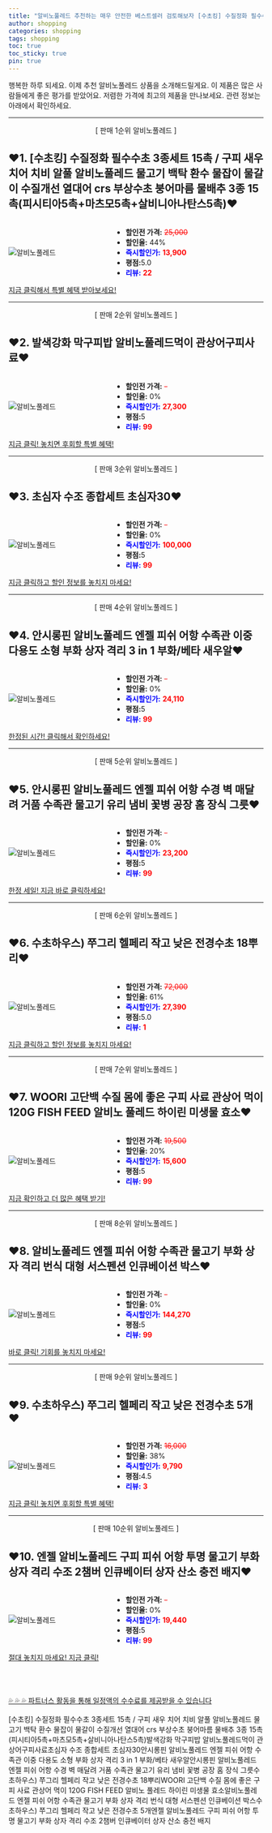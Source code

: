 ```yaml
---
title: "알비노풀레드 추천하는 매우 안전한 베스트셀러 검토해보자 [수초킹] 수질정화 필수수초 3종세트 15촉"
author: shopping
categories: shopping
tags: shopping
toc: true
toc_sticky: true
pin: true
---
```

행복한 하루 되세요. 이제 추천 알비노풀레드 상품을 소개해드릴게요. 이 제품은 많은 사람들에게 좋은 평가를 받았어요. 저렴한 가격에 최고의 제품을 만나보세요. 관련 정보는 아래에서 확인하세요.

---
<p class="toplist" style="margin: 0 auto; display: block; width: fit-content;">[ 판매 1순위 알비노풀레드 ]</p>

<h2><strong>❤️1. [수초킹] 수질정화 필수수초 3종세트 15촉 / 구피 새우 치어 치비 알풀 알비노풀레드 물고기 백탁 환수 물잡이 물갈이 수질개선 열대어 crs 부상수초 붕어마름 물배추 3종 15촉(피시티아5촉+마츠모5촉+살비니아나탄스5촉)❤️</strong></h2>

<div style="display: flex; align-items: center;">
    <div style="flex: 0.4;">
        <img src="https://thumbnail10.coupangcdn.com/thumbnails/remote/230x230ex/image/vendor_inventory/4a0a/b459bdf91a5ea99953ac539f063866e28a451238ae94ce94443b5b84d03b.jpg" alt="알비노풀레드" style="max-width: 100%;">
    </div>
    <div style="flex: 0.6; margin-left: 10px;">
        <ul>
            <li><strong>할인전 가격:</strong> <del style="color: red;">25,000</del></li>
            <li><strong>할인율:</strong> 44%</li>
            <li><span style='color:blue'><strong>즉시할인가:</strong></span> <span style='color:red'><strong>13,900</strong></span></li>
            <li><strong>평점:</strong>5.0</li>
            <li><span style='color:blue'><strong>리뷰:</strong></span> <span style='color:red'><strong>22</strong></span></li>
        </ul>
    </div>
</div>
<div class="center">
    <a href="https://selin100587001.github.io?lptag=AF9450613&subid=githubio&pageKey=5744232530&traceid=V0-153&itemId=9679838610&vendorItemId=76963824304" class="myButton">
        지금 클릭해서 특별 혜택 받아보세요!
    </a>
</div>


---
<p class="toplist" style="margin: 0 auto; display: block; width: fit-content;">[ 판매 2순위 알비노풀레드 ]</p>

<h2><strong>❤️2. 발색강화 막구피밥 알비노풀레드먹이 관상어구피사료❤️</strong></h2>

<div style="display: flex; align-items: center;">
    <div style="flex: 0.4;">
        <img src="https://thumbnail10.coupangcdn.com/thumbnails/remote/230x230ex/image/vendor_inventory/1133/c35e68843574d022e13e822789e3a24204fa9b8df7015ffe61cb488e3917.jpg" alt="알비노풀레드" style="max-width: 100%;">
    </div>
    <div style="flex: 0.6; margin-left: 10px;">
        <ul>
            <li><strong>할인전 가격:</strong> <del style="color: red;">-</del></li>
            <li><strong>할인율:</strong> 0%</li>
            <li><span style='color:blue'><strong>즉시할인가:</strong></span> <span style='color:red'><strong>27,300</strong></span></li>
            <li><strong>평점:</strong>5</li>
            <li><span style='color:blue'><strong>리뷰:</strong></span> <span style='color:red'><strong>99</strong></span></li>
        </ul>
    </div>
</div>
<div class="center">
    <a href="https://selin100587001.github.io?lptag=AF9450613&subid=githubio&pageKey=7762753846&traceid=V0-153&itemId=20937530156&vendorItemId=88003863280" class="myButton">
        지금 클릭! 놓치면 후회할 특별 혜택!
    </a>
</div>


---
<p class="toplist" style="margin: 0 auto; display: block; width: fit-content;">[ 판매 3순위 알비노풀레드 ]</p>

<h2><strong>❤️3. 초심자 수조 종합세트 초심자30❤️</strong></h2>

<div style="display: flex; align-items: center;">
    <div style="flex: 0.4;">
        <img src="https://thumbnail6.coupangcdn.com/thumbnails/remote/230x230ex/image/vendor_inventory/ca11/d0a412689e022b1088d2d2d3b33c433561fd6ecb18d89432564b99da5209.png" alt="알비노풀레드" style="max-width: 100%;">
    </div>
    <div style="flex: 0.6; margin-left: 10px;">
        <ul>
            <li><strong>할인전 가격:</strong> <del style="color: red;">-</del></li>
            <li><strong>할인율:</strong> 0%</li>
            <li><span style='color:blue'><strong>즉시할인가:</strong></span> <span style='color:red'><strong>100,000</strong></span></li>
            <li><strong>평점:</strong>5</li>
            <li><span style='color:blue'><strong>리뷰:</strong></span> <span style='color:red'><strong>99</strong></span></li>
        </ul>
    </div>
</div>
<div class="center">
    <a href="https://selin100587001.github.io?lptag=AF9450613&subid=githubio&pageKey=7568965985&traceid=V0-153&itemId=19956970858&vendorItemId=87055799906" class="myButton">
        지금 클릭하고 할인 정보를 놓치지 마세요!
    </a>
</div>


---
<p class="toplist" style="margin: 0 auto; display: block; width: fit-content;">[ 판매 4순위 알비노풀레드 ]</p>

<h2><strong>❤️4. 안시롱핀 알비노풀레드 엔젤 피쉬 어항 수족관 이중 다용도 소형 부화 상자 격리 3 in 1 부화/베타 새우알❤️</strong></h2>

<div style="display: flex; align-items: center;">
    <div style="flex: 0.4;">
        <img src="https://thumbnail7.coupangcdn.com/thumbnails/remote/230x230ex/image/vendor_inventory/9097/7f5e65fc55a13d444e5b775a14e46fa4d33e8df4b78002d7811af57a3ccf.jpg" alt="알비노풀레드" style="max-width: 100%;">
    </div>
    <div style="flex: 0.6; margin-left: 10px;">
        <ul>
            <li><strong>할인전 가격:</strong> <del style="color: red;">-</del></li>
            <li><strong>할인율:</strong> 0%</li>
            <li><span style='color:blue'><strong>즉시할인가:</strong></span> <span style='color:red'><strong>24,110</strong></span></li>
            <li><strong>평점:</strong>5</li>
            <li><span style='color:blue'><strong>리뷰:</strong></span> <span style='color:red'><strong>99</strong></span></li>
        </ul>
    </div>
</div>
<div class="center">
    <a href="https://selin100587001.github.io?lptag=AF9450613&subid=githubio&pageKey=7490472311&traceid=V0-153&itemId=19585767884&vendorItemId=86693213065" class="myButton">
        한정된 시간! 클릭해서 확인하세요!
    </a>
</div>


---
<p class="toplist" style="margin: 0 auto; display: block; width: fit-content;">[ 판매 5순위 알비노풀레드 ]</p>

<h2><strong>❤️5. 안시롱핀 알비노풀레드 엔젤 피쉬 어항 수경 벽 매달려 거품 수족관 물고기 유리 냄비 꽃병 공장 홈 장식 그릇❤️</strong></h2>

<div style="display: flex; align-items: center;">
    <div style="flex: 0.4;">
        <img src="https://thumbnail8.coupangcdn.com/thumbnails/remote/230x230ex/image/vendor_inventory/6fc6/adb2137f505dec4d9eba31d7f84db61385523b7767a8dba7a318c5dd5a2c.jpg" alt="알비노풀레드" style="max-width: 100%;">
    </div>
    <div style="flex: 0.6; margin-left: 10px;">
        <ul>
            <li><strong>할인전 가격:</strong> <del style="color: red;">-</del></li>
            <li><strong>할인율:</strong> 0%</li>
            <li><span style='color:blue'><strong>즉시할인가:</strong></span> <span style='color:red'><strong>23,200</strong></span></li>
            <li><strong>평점:</strong>5</li>
            <li><span style='color:blue'><strong>리뷰:</strong></span> <span style='color:red'><strong>99</strong></span></li>
        </ul>
    </div>
</div>
<div class="center">
    <a href="https://selin100587001.github.io?lptag=AF9450613&subid=githubio&pageKey=6585914361&traceid=V0-153&itemId=14840291046&vendorItemId=83911378971" class="myButton">
        한정 세일! 지금 바로 클릭하세요!
    </a>
</div>


---
<p class="toplist" style="margin: 0 auto; display: block; width: fit-content;">[ 판매 6순위 알비노풀레드 ]</p>

<h2><strong>❤️6. 수초하우스) 쭈그리 헬페리 작고 낮은 전경수초 18뿌리❤️</strong></h2>

<div style="display: flex; align-items: center;">
    <div style="flex: 0.4;">
        <img src="https://thumbnail6.coupangcdn.com/thumbnails/remote/230x230ex/image/vendor_inventory/5e80/19c3dde476a06e4da9cd18f282a726e72b87c7a231b1dd4fc4ff53ec6783.jpg" alt="알비노풀레드" style="max-width: 100%;">
    </div>
    <div style="flex: 0.6; margin-left: 10px;">
        <ul>
            <li><strong>할인전 가격:</strong> <del style="color: red;">72,000</del></li>
            <li><strong>할인율:</strong> 61%</li>
            <li><span style='color:blue'><strong>즉시할인가:</strong></span> <span style='color:red'><strong>27,390</strong></span></li>
            <li><strong>평점:</strong>5.0</li>
            <li><span style='color:blue'><strong>리뷰:</strong></span> <span style='color:red'><strong>1</strong></span></li>
        </ul>
    </div>
</div>
<div class="center">
    <a href="https://selin100587001.github.io?lptag=AF9450613&subid=githubio&pageKey=5762595957&traceid=V0-153&itemId=18925007349&vendorItemId=86052003191" class="myButton">
        지금 클릭하고 할인 정보를 놓치지 마세요!
    </a>
</div>


---
<p class="toplist" style="margin: 0 auto; display: block; width: fit-content;">[ 판매 7순위 알비노풀레드 ]</p>

<h2><strong>❤️7. WOORI 고단백 수질 몸에 좋은 구피 사료 관상어 먹이 120G FISH FEED 알비노 풀레드 하이린 미생물 효소❤️</strong></h2>

<div style="display: flex; align-items: center;">
    <div style="flex: 0.4;">
        <img src="https://thumbnail8.coupangcdn.com/thumbnails/remote/230x230ex/image/vendor_inventory/f6a2/bc2f9913f092cb37945c2e2cefb00c46da9d548bea4be798f837f8fc5b3a.jpg" alt="알비노풀레드" style="max-width: 100%;">
    </div>
    <div style="flex: 0.6; margin-left: 10px;">
        <ul>
            <li><strong>할인전 가격:</strong> <del style="color: red;">19,500</del></li>
            <li><strong>할인율:</strong> 20%</li>
            <li><span style='color:blue'><strong>즉시할인가:</strong></span> <span style='color:red'><strong>15,600</strong></span></li>
            <li><strong>평점:</strong>5</li>
            <li><span style='color:blue'><strong>리뷰:</strong></span> <span style='color:red'><strong>99</strong></span></li>
        </ul>
    </div>
</div>
<div class="center">
    <a href="https://selin100587001.github.io?lptag=AF9450613&subid=githubio&pageKey=8249579524&traceid=V0-153&itemId=23748078228&vendorItemId=90689551885" class="myButton">
        지금 확인하고 더 많은 혜택 받기!
    </a>
</div>


---
<p class="toplist" style="margin: 0 auto; display: block; width: fit-content;">[ 판매 8순위 알비노풀레드 ]</p>

<h2><strong>❤️8. 알비노풀레드 엔젤 피쉬 어항 수족관 물고기 부화 상자 격리 번식 대형 서스펜션 인큐베이션 박스❤️</strong></h2>

<div style="display: flex; align-items: center;">
    <div style="flex: 0.4;">
        <img src="https://thumbnail7.coupangcdn.com/thumbnails/remote/230x230ex/image/vendor_inventory/60b5/96760aae967cb464e898391fc86a4e6a997aa5ea09bcd84c8b0aaa95c54b.jpg" alt="알비노풀레드" style="max-width: 100%;">
    </div>
    <div style="flex: 0.6; margin-left: 10px;">
        <ul>
            <li><strong>할인전 가격:</strong> <del style="color: red;">-</del></li>
            <li><strong>할인율:</strong> 0%</li>
            <li><span style='color:blue'><strong>즉시할인가:</strong></span> <span style='color:red'><strong>144,270</strong></span></li>
            <li><strong>평점:</strong>5</li>
            <li><span style='color:blue'><strong>리뷰:</strong></span> <span style='color:red'><strong>99</strong></span></li>
        </ul>
    </div>
</div>
<div class="center">
    <a href="https://selin100587001.github.io?lptag=AF9450613&subid=githubio&pageKey=8108672826&traceid=V0-153&itemId=22962790953&vendorItemId=89996816213" class="myButton">
        바로 클릭! 기회를 놓치지 마세요!
    </a>
</div>


---
<p class="toplist" style="margin: 0 auto; display: block; width: fit-content;">[ 판매 9순위 알비노풀레드 ]</p>

<h2><strong>❤️9. 수초하우스) 쭈그리 헬페리 작고 낮은 전경수초 5개❤️</strong></h2>

<div style="display: flex; align-items: center;">
    <div style="flex: 0.4;">
        <img src="https://thumbnail6.coupangcdn.com/thumbnails/remote/230x230ex/image/vendor_inventory/5e80/19c3dde476a06e4da9cd18f282a726e72b87c7a231b1dd4fc4ff53ec6783.jpg" alt="알비노풀레드" style="max-width: 100%;">
    </div>
    <div style="flex: 0.6; margin-left: 10px;">
        <ul>
            <li><strong>할인전 가격:</strong> <del style="color: red;">16,000</del></li>
            <li><strong>할인율:</strong> 38%</li>
            <li><span style='color:blue'><strong>즉시할인가:</strong></span> <span style='color:red'><strong>9,790</strong></span></li>
            <li><strong>평점:</strong>4.5</li>
            <li><span style='color:blue'><strong>리뷰:</strong></span> <span style='color:red'><strong>3</strong></span></li>
        </ul>
    </div>
</div>
<div class="center">
    <a href="https://selin100587001.github.io?lptag=AF9450613&subid=githubio&pageKey=7352736894&traceid=V0-153&itemId=18925006621&vendorItemId=77047616262" class="myButton">
        지금 클릭! 놓치면 후회할 특별 혜택!
    </a>
</div>


---
<p class="toplist" style="margin: 0 auto; display: block; width: fit-content;">[ 판매 10순위 알비노풀레드 ]</p>

<h2><strong>❤️10. 엔젤 알비노풀레드 구피 피쉬 어항 투명 물고기 부화 상자 격리 수조 2챔버 인큐베이터 상자 산소 충전 배지❤️</strong></h2>

<div style="display: flex; align-items: center;">
    <div style="flex: 0.4;">
        <img src="https://thumbnail9.coupangcdn.com/thumbnails/remote/230x230ex/image/vendor_inventory/04a6/7e21b78384668bfaaa2fa78013bd35149234c8ee23c810bd5dbc131bd6d3.jpg" alt="알비노풀레드" style="max-width: 100%;">
    </div>
    <div style="flex: 0.6; margin-left: 10px;">
        <ul>
            <li><strong>할인전 가격:</strong> <del style="color: red;">-</del></li>
            <li><strong>할인율:</strong> 0%</li>
            <li><span style='color:blue'><strong>즉시할인가:</strong></span> <span style='color:red'><strong>19,440</strong></span></li>
            <li><strong>평점:</strong>5</li>
            <li><span style='color:blue'><strong>리뷰:</strong></span> <span style='color:red'><strong>99</strong></span></li>
        </ul>
    </div>
</div>
<div class="center">
    <a href="https://selin100587001.github.io?lptag=AF9450613&subid=githubio&pageKey=7490472527&traceid=V0-153&itemId=19585768671&vendorItemId=86693213443" class="myButton">
        절대 놓치지 마세요! 지금 클릭!
    </a>
</div>

<br><br><br>[💦 💦 💦 파트너스 활동을 통해 일정액의 수수료를 제공받을 수 있습니다](https://link.coupang.com/a/bcpT2c)<br><br>[수초킹] 수질정화 필수수초 3종세트 15촉 / 구피 새우 치어 치비 알풀 알비노풀레드 물고기 백탁 환수 물잡이 물갈이 수질개선 열대어 crs 부상수초 붕어마름 물배추 3종 15촉(피시티아5촉+마츠모5촉+살비니아나탄스5촉)발색강화 막구피밥 알비노풀레드먹이 관상어구피사료초심자 수조 종합세트 초심자30안시롱핀 알비노풀레드 엔젤 피쉬 어항 수족관 이중 다용도 소형 부화 상자 격리 3 in 1 부화/베타 새우알안시롱핀 알비노풀레드 엔젤 피쉬 어항 수경 벽 매달려 거품 수족관 물고기 유리 냄비 꽃병 공장 홈 장식 그릇수초하우스) 쭈그리 헬페리 작고 낮은 전경수초 18뿌리WOORI 고단백 수질 몸에 좋은 구피 사료 관상어 먹이 120G FISH FEED 알비노 풀레드 하이린 미생물 효소알비노풀레드 엔젤 피쉬 어항 수족관 물고기 부화 상자 격리 번식 대형 서스펜션 인큐베이션 박스수초하우스) 쭈그리 헬페리 작고 낮은 전경수초 5개엔젤 알비노풀레드 구피 피쉬 어항 투명 물고기 부화 상자 격리 수조 2챔버 인큐베이터 상자 산소 충전 배지